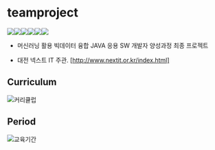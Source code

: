 # teamproject

<img src="https://img.shields.io/badge/Ubuntu-E95420?style=for-the-badge&logo=ubuntu&logoColor=white"><img src="https://img.shields.io/badge/Spring-6DB33F?style=for-the-badge&logo=spring&logoColor=white"><img src="https://img.shields.io/badge/Jenkins-D24939?style=for-the-badge&logo=Jenkins&logoColor=white"><img src="https://img.shields.io/badge/JavaScript-F7DF1E?style=for-the-badge&logo=JavaScript&logoColor=white"><img src="https://img.shields.io/badge/Oracle-F80000?style=for-the-badge&logo=Oracle&logoColor=white"><img src="https://img.shields.io/badge/jQuery-0769AD?style=for-the-badge&logo=jQuery&logoColor=white">

- 머신러닝 활용 빅데이터 융합 JAVA 응용 SW 개발자 양성과정 최종 프로젝트

- 대전 넥스트 IT 주관. [http://www.nextit.or.kr/index.html]

## Curriculum

![커리큘럽](https://user-images.githubusercontent.com/65393001/215044218-a130d317-52fc-4c58-a914-58d4e5543959.PNG)

## Period

![교육기간](https://user-images.githubusercontent.com/65393001/215044657-295fd9fd-2a3a-4de0-96ee-903272247d1d.PNG)

